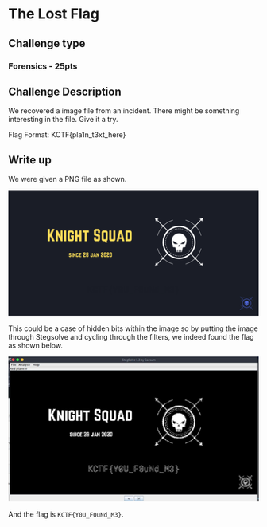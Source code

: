 # The Lost Flag

## Challenge type

### Forensics - 25pts

## Challenge Description

We recovered a image file from an incident. There might be something interesting in the file. Give it a try.

Flag Format: KCTF{pla1n_t3xt_here}

## Write up

We were given a PNG file as shown.

![Challenge image](res/Lost%20Flag%20.png)

This could be a case of hidden bits within the image so by putting the image through Stegsolve and cycling through the filters, we indeed found 
the flag as shown below.

![hidden flag](res/Hidden_flag.jpg)

And the flag is `KCTF{Y0U_F0uNd_M3}`.